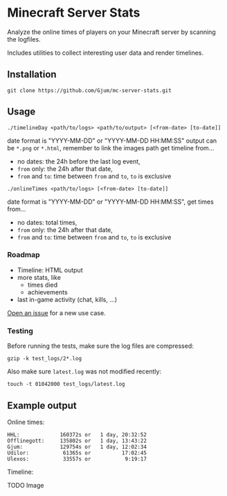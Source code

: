 Minecraft Server Stats
======================

Analyze the online times of players on your Minecraft server by scanning the logfiles.

Includes utilities to collect interesting user data and render timelines.

Installation
------------

`git clone https://github.com/Gjum/mc-server-stats.git`

Usage
-----

`./timelineDay <path/to/logs> <path/to/output> [<from-date> [to-date]]`

date format is "YYYY-MM-DD" or "YYYY-MM-DD HH:MM:SS"
output can be `*.png` or `*.html`, remember to link the images path
get timeline from...
- no dates: the 24h before the last log event,
- `from` only: the 24h after that date,
- `from` and `to`: time between `from` and `to`, `to` is exclusive

`./onlineTimes <path/to/logs> [<from-date> [to-date]]`

date format is "YYYY-MM-DD" or "YYYY-MM-DD HH:MM:SS", get times from...

- no dates: total times,
- `from` only: the 24h after that date,
- `from` and `to`: time between `from` and `to`, `to` is exclusive

### Roadmap

- Timeline: HTML output
- more stats, like
  - times died
  - achievements
- last in-game activity (chat, kills, ...)

[Open an issue](issues/new) for a new use case.

### Testing

Before running the tests, make sure the log files are compressed:

    gzip -k test_logs/2*.log

Also make sure `latest.log` was not modified recently:

    touch -t 01042000 test_logs/latest.log

Example output
--------------

Online times:

    HHL:             160372s or   1 day, 20:32:52
    Offlinegott:     135802s or   1 day, 13:43:22
    Gjum:            129754s or   1 day, 12:02:34
    Udilor:           61365s or          17:02:45
    Ulexos:           33557s or           9:19:17

Timeline:

TODO Image
